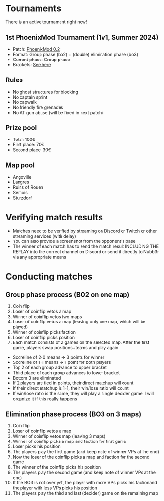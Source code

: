 # Tournaments
There is an active tournament right now!

## 1st PhoenixMod Tournament (1v1, Summer 2024)

- Patch: [PhoenixMod 0.2](https://github.com/Nubb3r/PhoenixMod/releases/tag/0.2)
- Format: Group phase (bo2) + (double) elimination phase (bo3)
- Current phase: Group phase
- Brackets: [See here](https://docs.google.com/spreadsheets/d/1OGbCECBkwzR7thj_DYLaMpKUiqQnQEAycPmMyq37Jvs/edit#gid=1007855922)

## Rules
- No ghost structures for blocking
- No captain sprint
- No capwalk
- No friendly fire grenades
- No AT gun abuse (will be fixed in next patch)

## Prize pool
- Total: 100€
- First place: 70€
- Second place: 30€

## Map pool
- Angoville
- Langres
- Ruins of Rouen
- Semois
- Sturzdorf

# Verifying match results
- Matches need to be verified by streaming on Discord or Twitch or other streaming services (with delay)
- You can also provide a screenshot from the opponent's base
- The winner of each match has to send the match result INCLUDING THE REPLAY into the correct channel on Discord or send it directly to Nubb3r via any appropriate means

# Conducting matches

##  Group phase process (BO2 on one map)
1. Coin flip
2. Loser of coinflip vetos a map
3. Winner of coinflip vetos two maps
4. Loser of coinflip vetos a map (leaving only one map, which will be played)
6. Winner of coinflip picks faction
7. Loser of coinflip picks position
8. Each match consists of 2 games on the selected map. After the first game, players swap positions+teams and play again
- Scoreline of 2-0 means -> 3 points for winner
- Scoreline of 1-1 means -> 1 point for both players
- Top 2 of each group advance to upper bracket
- Third place of each group advances to lower bracket
- Bottom 3 are eliminated
- If 2 players are tied in points, their direct matchup will count
- If their direct matchup is 1-1, their win/lose ratio will count
- If win/lose ratio is the same, they will play a single decider game, I will organize it if this really happens
   
## Elimination phase process (BO3 on 3 maps)
1. Coin flip
2. Loser of coinflip vetos a map
5. Winner of coinflip vetos map (leaving 3 maps)
6. Winner of coinflip picks a map and faction for first game
7. Loser picks his position
8. The players play the first game (and keep note of winner VPs at the end)
9. Now the loser of the coinflip picks a map and faction for the second game
10. The winner of the coinflip picks his position
11. The players play the second game (and keep note of winner VPs at the end)
12. If the BO3 is not over yet, the player with more VPs picks his factionand the player with less VPs picks his position
13. The players play the third and last (decider) game on the remaining map
